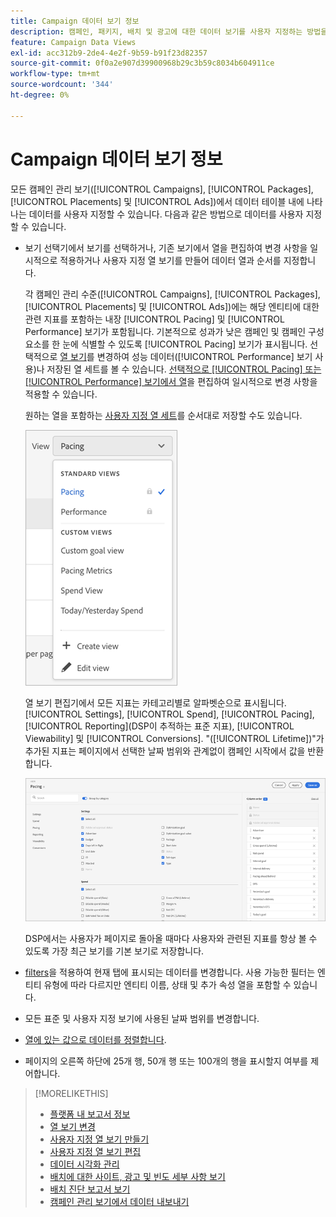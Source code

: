 ```yaml
---
title: Campaign 데이터 보기 정보
description: 캠페인, 패키지, 배치 및 광고에 대한 데이터 보기를 사용자 지정하는 방법을 알아봅니다.
feature: Campaign Data Views
exl-id: acc312b9-2de4-4e2f-9b59-b91f23d82357
source-git-commit: 0f0a2e907d39900968b29c3b59c8034b604911ce
workflow-type: tm+mt
source-wordcount: '344'
ht-degree: 0%

---
```


# Campaign 데이터 보기 정보

모든 캠페인 관리 보기([!UICONTROL Campaigns], [!UICONTROL Packages], [!UICONTROL Placements] 및 [!UICONTROL Ads])에서 데이터 테이블 내에 나타나는 데이터를 사용자 지정할 수 있습니다. 다음과 같은 방법으로 데이터를 사용자 지정할 수 있습니다.

* 보기 선택기에서 보기를 선택하거나, 기존 보기에서 열을 편집하여 변경 사항을 일시적으로 적용하거나 사용자 지정 열 보기를 만들어 데이터 열과 순서를 지정합니다.

   각 캠페인 관리 수준([!UICONTROL Campaigns], [!UICONTROL Packages], [!UICONTROL Placements] 및 [!UICONTROL Ads])에는 해당 엔티티에 대한 관련 지표를 포함하는 내장 [!UICONTROL Pacing] 및 [!UICONTROL Performance] 보기가 포함됩니다. 기본적으로 성과가 낮은 캠페인 및 캠페인 구성 요소를 한 눈에 식별할 수 있도록 [!UICONTROL Pacing] 보기가 표시됩니다. 선택적으로 [열 보기](column-view-change.md)를 변경하여 성능 데이터([!UICONTROL Performance] 보기 사용)나 저장된 열 세트를 볼 수 있습니다. [선택적으로 [!UICONTROL Pacing] 또는 [!UICONTROL Performance] 보기에서 열](column-view-edit.md)을 편집하여 일시적으로 변경 사항을 적용할 수 있습니다.

   원하는 열을 포함하는 [사용자 지정 열 세트](column-view-create.md)를 순서대로 저장할 수도 있습니다.

   ![열 보기 선택기](/help/dsp/assets/column-view-selector.png)

   열 보기 편집기에서 모든 지표는 카테고리별로 알파벳순으로 표시됩니다. [!UICONTROL Settings], [!UICONTROL Spend], [!UICONTROL Pacing], [!UICONTROL Reporting](DSP이 추적하는 표준 지표), [!UICONTROL Viewability] 및 [!UICONTROL Conversions]. &quot;([!UICONTROL Lifetime])&quot;가 추가된 지표는 페이지에서 선택한 날짜 범위와 관계없이 캠페인 시작에서 값을 반환합니다.

   ![열 보기 편집기](/help/dsp/assets/column-view-editor.png)

   DSP에서는 사용자가 페이지로 돌아올 때마다 사용자와 관련된 지표를 항상 볼 수 있도록 가장 최근 보기를 기본 보기로 저장합니다.

* [filters](campaign-data-filter.md)을 적용하여 현재 탭에 표시되는 데이터를 변경합니다. 사용 가능한 필터는 엔티티 유형에 따라 다르지만 엔티티 이름, 상태 및 추가 속성 열을 포함할 수 있습니다.

* 모든 표준 및 사용자 지정 보기에 사용된 날짜 범위를 변경합니다.

* [열에 있는 값으로 데이터를 정렬합니다](campaign-data-sort.md).

* 페이지의 오른쪽 하단에 25개 행, 50개 행 또는 100개의 행을 표시할지 여부를 제어합니다.

>[!MORELIKETHIS]
>
>* [플랫폼 내 보고서 정보](campaign-reports-about.md)
>* [열 보기 변경](column-view-change.md)
>* [사용자 지정 열 보기 만들기](column-view-create.md)
>* [사용자 지정 열 보기 편집](column-view-edit.md)
>* [데이터 시각화 관리](campaign-data-visualization-manage.md)
>* [배치에 대한 사이트, 광고 및 빈도 세부 사항 보기](placement-details-view.md)
>* [배치 진단 보고서 보기](placement-diagnostics.md)
>* [캠페인 관리 보기에서 데이터 내보내기](campaign-export-data.md)

